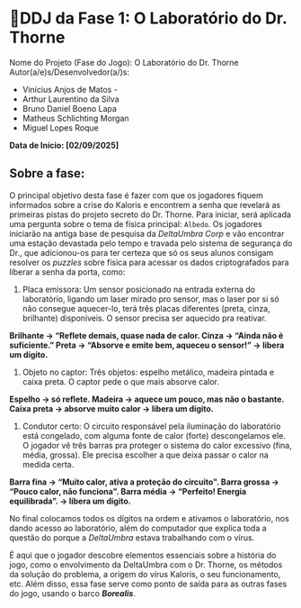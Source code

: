 # 📃DDJ da Fase 1: O Laboratório do Dr. Thorne

Nome do Projeto (Fase do Jogo): O Laboratório do Dr. Thorne
Autor(a/e)s/Desenvolvedor(a/)s:
- Vinícius Anjos de Matos -
- Arthur Laurentino da Silva
- Bruno Daniel Boeno Lapa
- Matheus Schlichting Morgan
- Miguel Lopes Roque

**Data de Início: [02/09/2025]**


## Sobre a fase:
O principal objetivo desta fase é fazer com que os jogadores fiquem informados sobre a crise do Kaloris e encontrem a senha que revelará as primeiras pistas do projeto secreto do Dr. Thorne. Para iniciar, será aplicada uma pergunta sobre o tema de física principal: `Albedo`. Os jogadores iniciarão na antiga base de pesquisa da *DeltaUmbra Corp* e vão encontrar uma estação devastada pelo tempo e travada pelo sistema de segurança do Dr., que adicionou-os para ter certeza que só os seus alunos consigam resolver os *puzzles* sobre física para acessar os dados criptografados para liberar a senha da porta, como:

1. Placa emissora:
Um sensor posicionado na entrada externa do laboratório, ligando um laser mirado pro sensor, mas o laser por si só não consegue aquecer-lo, terá três placas diferentes (preta, cinza, brilhante) disponíveis. O sensor precisa ser aquecido pra reativar.

**Brilhante → “Reflete demais, quase nada de calor. Cinza → “Ainda não é suficiente.” Preta → “Absorve e emite bem, aqueceu o sensor!” → libera um dígito.**


1. Objeto no captor:
Três objetos: espelho metálico, madeira pintada e caixa preta. O captor pede o que mais absorve calor.

**Espelho → só reflete. Madeira → aquece um pouco, mas não o bastante. Caixa preta → absorve muito calor → libera um dígito.**

1. Condutor certo:
O circuito responsável pela iluminação do laboratório está congelado, com alguma fonte de calor (forte) descongelamos ele. O jogador vê três barras pra proteger o sistema do calor excessivo (fina, média, grossa). Ele precisa escolher a que deixa passar o calor na medida certa.

**Barra fina → “Muito calor, ativa a proteção do circuito". Barra grossa → “Pouco calor, não funciona". Barra média → “Perfeito! Energia equilibrada”. → libera um digito.**


No final colocamos todos os dígitos na ordem e ativamos o laboratório, nos dando acesso ao laboratório, além do computador que explica toda a questão do porque a *DeltaUmbra* estava trabalhando com o vírus.

É aqui que o jogador descobre elementos essenciais sobre a história do jogo, como o envolvimento da DeltaUmbra com o Dr. Thorne, os métodos da solução do problema, a origem do vírus Kaloris, o seu funcionamento, etc. Além disso, essa fase serve como ponto de saída para as outras fases do jogo, usando o barco ***Borealis***.


